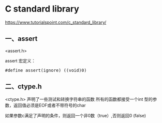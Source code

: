 
# C standard library
https://www.tutorialspoint.com/c_standard_library/

## 一、assert
<assert.h>

assert 宏定义：
<pre>
#define assert(ignore) ((void)0)
</pre>

## 二、ctype.h
<ctype.h>
声明了一些测试和转换字符串的函数
所有的函数都接受一个int 型的参数，返回值必须是EOF或者不带符号的char

如果参数c满足了声明的条件，则返回一个非0数（true）,否则返回0 (false)
